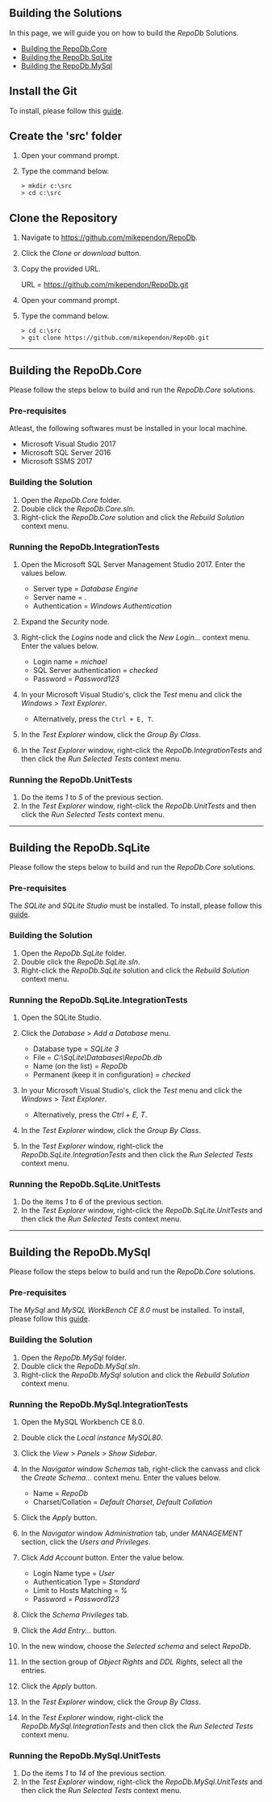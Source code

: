 ## Building the Solutions

In this page, we will guide you on how to build the *RepoDb* Solutions.

- [Building the RepoDb.Core](https://github.com/mikependon/RepoDb/blob/master/RepoDb.Docs/Building%20the%20Solutions.md#building-the-repodbcore)
- [Building the RepoDb.SqLite](https://github.com/mikependon/RepoDb/blob/master/RepoDb.Docs/Building%20the%20Solutions.md#building-the-repodbsqlite)
- [Building the RepoDb.MySql](https://github.com/mikependon/RepoDb/blob/master/RepoDb.Docs/Building%20the%20Solutions.md#building-the-repodbmysql)

## Install the Git

To install, please follow this [guide](https://git-scm.com/book/en/v2/Getting-Started-Installing-Git).

## Create the 'src' folder

1. Open your command prompt.
2. Type the command below.

	```
	> mkdir c:\src
	> cd c:\src
	```

## Clone the Repository

1. Navigate to https://github.com/mikependon/RepoDb.
2. Click the *Clone or download* button.
3. Copy the provided URL.

	URL = https://github.com/mikependon/RepoDb.git

4. Open your command prompt.
5. Type the command below.

	```
	> cd c:\src
	> git clone https://github.com/mikependon/RepoDb.git
	```

--------

## Building the RepoDb.Core

Please follow the steps below to build and run the *RepoDb.Core* solutions.

### Pre-requisites

Atleast, the following softwares must be installed in your local machine.

- Microsoft Visual Studio 2017
- Microsoft SQL Server 2016
- Microsoft SSMS 2017

### Building the Solution

1. Open the *RepoDb.Core* folder.
2. Double click the *RepoDb.Core.sln*.
3. Right-click the *RepoDb.Core* solution and click the *Rebuild Solution* context menu.

### Running the RepoDb.IntegrationTests

1. Open the Microsoft SQL Server Management Studio 2017. Enter the values below.

	- Server type = *Database Engine*
	- Server name = *.*
	- Authentication = *Windows Authentication*

2. Expand the *Security* node.
3. Right-click the *Logins* node and click the *New Login...* context menu. Enter the values below.

	- Login name = *michael*
	- SQL Server authentication = *checked*
	- Password = *Password123*

4. In your Microsoft Visual Studio's, click the *Test* menu and click the *Windows* > *Text Explorer*.

	- Alternatively, press the `Ctrl + E, T`.

5. In the *Test Explorer* window, click the *Group By Class*.
6. In the *Test Explorer* window, right-click the *RepoDb.IntegrationTests* and then click the *Run Selected Tests* context menu.

### Running the RepoDb.UnitTests

1. Do the items *1* to *5* of the previous section.
2. In the *Test Explorer* window, right-click the *RepoDb.UnitTests* and then click the *Run Selected Tests* context menu.

--------

## Building the RepoDb.SqLite

Please follow the steps below to build and run the *RepoDb.Core* solutions.

### Pre-requisites

The *SQLite* and *SQLite Studio* must be installed. To install, please follow this [guide](https://www.sqlitetutorial.net/download-install-sqlite/).

### Building the Solution

1. Open the *RepoDb.SqLite* folder.
2. Double click the *RepoDb.SqLite.sln*.
3. Right-click the *RepoDb.SqLite* solution and click the *Rebuild Solution* context menu.

### Running the RepoDb.SqLite.IntegrationTests

1. Open the SQLite Studio.
2. Click the *Database* > *Add a Database* menu.

	- Database type = *SQLite 3*
	- File = *C:\SqLite\Databases\RepoDb.db*
	- Name (on the list) = *RepoDb*
	- Permanent (keep it in configuration) = *checked*

3. In your Microsoft Visual Studio's, click the *Test* menu and click the *Windows* > *Text Explorer*.

	- Alternatively, press the *Ctrl + E, T*.

5. In the *Test Explorer* window, click the *Group By Class*.
6. In the *Test Explorer* window, right-click the *RepoDb.SqLite.IntegrationTests* and then click the *Run Selected Tests* context menu.

### Running the RepoDb.SqLite.UnitTests

1. Do the items *1* to *6* of the previous section.
2. In the *Test Explorer* window, right-click the *RepoDb.SqLite.UnitTests* and then click the *Run Selected Tests* context menu.

--------

## Building the RepoDb.MySql

Please follow the steps below to build and run the *RepoDb.Core* solutions.

### Pre-requisites

The *MySql* and *MySQL WorkBench CE 8.0* must be installed. To install, please follow this [guide](https://dev.mysql.com/doc/refman/8.0/en/windows-installation.html).

### Building the Solution

1. Open the *RepoDb.MySql* folder.
2. Double click the *RepoDb.MySql.sln*.
3. Right-click the *RepoDb.MySql* solution and click the *Rebuild Solution* context menu.

### Running the RepoDb.MySql.IntegrationTests

1. Open the MySQL Workbench CE 8.0.
2. Double click the *Local instance MySQL80*.
3. Click the *View* > *Panels* > *Show Sidebar*.
4. In the *Navigator* window *Schemas* tab, right-click the canvass and click the *Create Schema...* context menu. Enter the values below.

	- Name = *RepoDb*
	- Charset/Collation = *Default Charset*, *Default Collation*

5. Click the *Apply* button.
6. In the *Navigator* window *Administration* tab, under *MANAGEMENT* section, click the *Users and Privileges*.
7. Click *Add Account* button. Enter the value below.

	- Login Name type = *User*
	- Authentication Type = *Standard*
	- Limit to Hosts Matching = *%*
	- Password = *Password123*

8. Click the *Schema Privileges* tab.
9. Click the *Add Entry...* button.
10. In the new window, choose the *Selected schema* and select *RepoDb*.
11. In the section group of *Object Rights* and *DDL Rights*, select all the entries.
12. Click the *Apply* button.
13. In the *Test Explorer* window, click the *Group By Class*.
14. In the *Test Explorer* window, right-click the *RepoDb.MySql.IntegrationTests* and then click the *Run Selected Tests* context menu.

### Running the RepoDb.MySql.UnitTests

1. Do the items *1* to *14* of the previous section.
2. In the *Test Explorer* window, right-click the *RepoDb.MySql.UnitTests* and then click the *Run Selected Tests* context menu.
